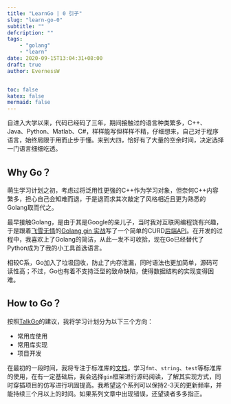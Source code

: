 ```yaml
---
title: "LearnGo | 0 引子"
slug: "learn-go-0"
subtitle: ""
defcription: ""
tags:
    - "golang"
    - "learn"
date: 2020-09-15T13:04:31+08:00
draft: true
author: EvernessW


toc: false
katex: false
mermaid: false
---
```


自进入大学以来，代码已经码了三年，期间接触过的语言种类繁多，C++、Java、Python、Matlab、C#，样样能写但样样不精，仔细想来，自己对于程序语言，始终局限于用而止步于懂。来到大四，恰好有了大量的空余时间，决定选择一门语言细细吃透。

## Why Go？

萌生学习计划之初，考虑过将泛用性更强的C++作为学习对象，但奈何C++内容繁多，担心自己会知难而退，于是退而求其次敲定了风格相近且更为熟悉的Golang取而代之。

最早接触Golang，是由于其是Google的亲儿子，当时我对互联网编程饶有兴趣，于是跟着[飞雪无情](https://www.flysnow.org/)的[Golang gin 实战](https://www.flysnow.org/2019/12/10/golang-gin-quick-start.html)写了一个简单的CURD[后端API](https://git.everness.me/Everness/trace_api)。在开发的过程中，我喜欢上了Golang的简洁，从此一发不可收拾，现在Go已经替代了Python成为了我的小工具首选语言。

相较C系，Go加入了垃圾回收，防止了内存泄漏，同时语法也更加简单，源码可读性高；不过，Go也有着不支持泛型的致命缺陷，使得数据结构的实现变得困难。

## How to Go？

按照[TalkGo](https://talkgo.org/)的建议，我将学习计划分为以下三个方向：

* 常用库使用
* 常用库实现
* 项目开发

在最初的一段时间，我将专注于标准库的[文档](https://golang.org/pkg/)，学习`fmt`、`string`、`test`等标准库的使用，在有一定基础后，我会选择`gin`框架进行源码阅读，了解其实现方式，同时穿插项目的仿写进行巩固提高。我希望这个系列可以保持2-3天的更新频率，并能持续三个月以上的时间。如果系列文章中出现错误，还望读者多多指正。

